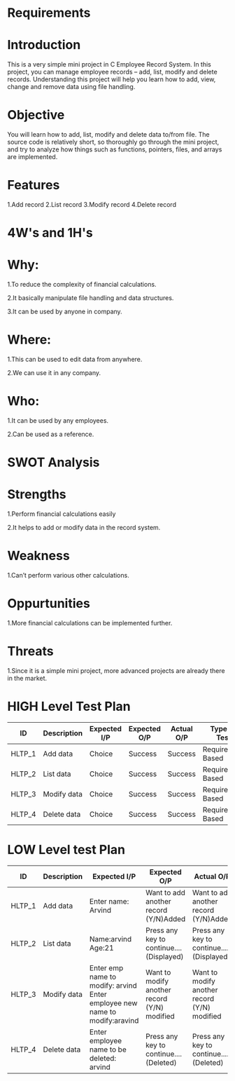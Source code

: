 # Requirements
# Introduction

This is a very simple mini project in C Employee Record System. In this project, you can manage employee records – add, list, modify and delete records. Understanding this project will help you learn how to add, view, change and remove data using file handling.

# Objective

You will learn how to add, list, modify and delete data to/from file. The source code is relatively short, so thoroughly go through the mini project, and try to analyze how things such as functions, pointers, files, and arrays are implemented.

# Features

1.Add record
 2.List record
3.Modify record
4.Delete record

# 4W's and 1H's

# Why:

1.To reduce the complexity of financial calculations.

2.It basically manipulate file handling and data structures.

3.It can be used by anyone in company.

# Where:

1.This can be used to edit data from anywhere.

2.We can use it in any company.

# Who:

1.It can be used by any employees.

2.Can be used as a reference.

# SWOT Analysis

# Strengths

1.Perform financial calculations easily

2.It helps to add or modify data in the record system.

# Weakness

1.Can’t perform various other calculations.

# Oppurtunities

1.More financial calculations can be implemented further.

# Threats

1.Since it is a simple mini project, more advanced projects are already there in the market.

# HIGH Level Test Plan

| ID | Description | Expected I/P | Expected O/P | Actual O/P | Type Of Test |
|---|---|---|---|---|---|
|HLTP_1|Add data |Choice|Success|Success|Requirement Based|
|HLTP_2|List data|Choice|Success|Success|Requirement Based|
|HLTP_3|Modify data|Choice|Success|Success|Requirement Based|
|HLTP_4|Delete data |Choice|Success|Success|Requirement Based|

# LOW Level test Plan

| ID | Description | Expected I/P | Expected O/P | Actual O/P | Type Of Test |
|---|---|---|---|---|---|
|HLTP_1|Add data |Enter name: Arvind|Want to add another record (Y/N)Added|Want to add another record (Y/N)Added|Requirement Based|
|HLTP_2|List data|Name:arvind Age:21|Press any key to continue....(Displayed)|Press any key to continue....(Displayed)|Requirement Based|
|HLTP_3|Modify data|Enter emp name to modify: arvind Enter employee new name to modify:aravind|Want to modify another record (Y/N) modified|Want to modify another record (Y/N) modified|Requirement Based|
|HLTP_4|Delete data |Enter employee name to be deleted: arvind|Press any key to continue....(Deleted)|Press any key to continue....(Deleted)|Requirement Based|



